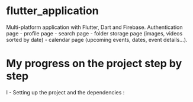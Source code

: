 # flutter_application

Multi-platform application with Flutter, Dart and Firebase. Authentication page - profile page - search page - folder storage page (images, videos sorted by date) - calendar page (upcoming events, dates, event details...).


# My progress on the project step by step

I - Setting up the project and the dependencies :
